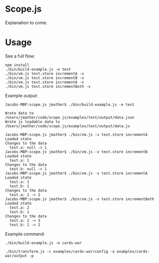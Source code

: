 # Scope.js

Explanation to come.

# Usage

See a full flow:

    npm install
    ./bin/build-example.js -e test
    ./bin/vm.js test.store incrementA -v
    ./bin/vm.js test.store incrementB -v
    ./bin/vm.js test.store incrementA -v
    ./bin/vm.js test.store incrementBoth -v

Example output:

    Jacobs-MBP:scope.js jmather$ ./bin/build-example.js -e test

    Wrote data to /Users/jmather/code/scope.js/examples/test/output/data.json
    Wrote js loadable data to /Users/jmather/code/scope.js/examples/test/output/data.js

    Jacobs-MBP:scope.js jmather$ ./bin/vm.js -v test.store incrementA
    Loaded state
    Changes to the data
      test.a: null -> 1
    Jacobs-MBP:scope.js jmather$ ./bin/vm.js -v test.store incrementB
    Loaded state
      test.a: 1
    Changes to the data
      test.b: null -> 1
    Jacobs-MBP:scope.js jmather$ ./bin/vm.js -v test.store incrementA
    Loaded state
      test.a: 1
      test.b: 1
    Changes to the data
      test.a: 1 -> 2
    Jacobs-MBP:scope.js jmather$ ./bin/vm.js -v test.store incrementBoth
    Loaded state
      test.a: 2
      test.b: 1
    Changes to the data
      test.a: 2 -> 3
      test.b: 1 -> 2


Example command:

    ./bin/build-example.js -e cards-war

    ./bin/transform.js -c examples/cards-war/config -o examples/cards-war/output -p
